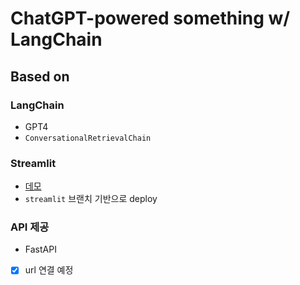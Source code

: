 # ChatGPT-powered something w/ LangChain 

## Based on
### LangChain
- GPT4
- `ConversationalRetrievalChain`
### Streamlit
- [데모](https://tnet-bot.streamlit.app/) 
- `streamlit` 브랜치 기반으로 deploy
### API 제공
- FastAPI
- [X] url 연결 예정